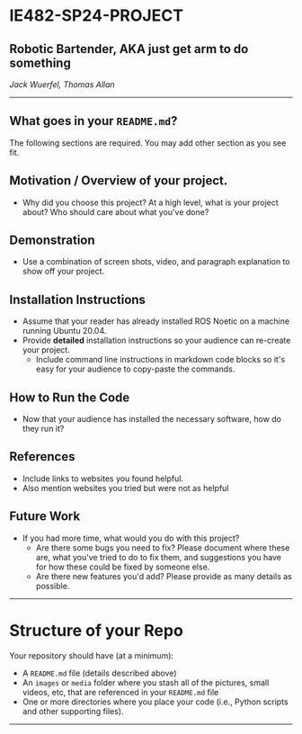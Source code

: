 # IE482-SP24-PROJECT
## Robotic Bartender, AKA just get arm to do something
*Jack Wuerfel, Thomas Allan*

---

## What goes in your `README.md`?
The following sections are required.  You may add other section as you see fit.

## Motivation / Overview of your project.
- Why did you choose this project?   At a high level, what is your project about? Who should care about what you've done? 

## Demonstration
- Use a combination of screen shots, video, and paragraph explanation to show off your project.
   
## Installation Instructions
- Assume that your reader has already installed ROS Noetic on a machine running Ubuntu 20.04.
- Provide **detailed** installation instructions so your audience can re-create your project.
    - Include command line instructions in markdown code blocks so it's easy for your audience to copy-paste the commands.
## How to Run the Code
- Now that your audience has installed the necessary software, how do they run it?

## References
- Include links to websites you found helpful.
- Also mention websites you tried but were not as helpful

## Future Work
- If you had more time, what would you do with this project?
    - Are there some bugs you need to fix?  Please document where these are, what you've tried to do to fix them, and suggestions you have for how these could be fixed by someone else.
    - Are there new features you'd add?  Please provide as many details as possible.

---
# Structure of your Repo
Your repository should have (at a minimum):
- A `README.md` file (details described above)
- An `images` or `media` folder where you stash all of the pictures, small videos, etc, that are referenced in your `README.md` file
- One or more directories where you place your code (i.e., Python scripts and other supporting files).

--- 


